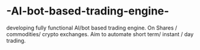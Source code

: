 # -AI-bot-based-trading-engine-
developing fully functional AI/bot based trading engine. On Shares / commodities/ crypto exchanges. 
Aim to automate short term/ instant / day trading.
